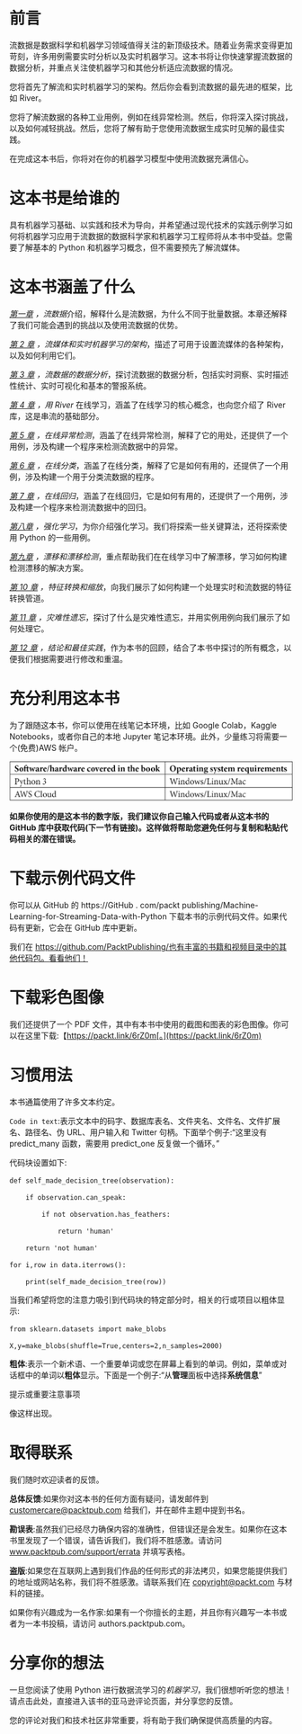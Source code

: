 

# 前言

流数据是数据科学和机器学习领域值得关注的新顶级技术。随着业务需求变得更加苛刻，许多用例需要实时分析以及实时机器学习。这本书将让你快速掌握流数据的数据分析，并重点关注使机器学习和其他分析适应流数据的情况。

您将首先了解流和实时机器学习的架构。然后你会看到流数据的最先进的框架，比如 River。

您将了解流数据的各种工业用例，例如在线异常检测。然后，你将深入探讨挑战，以及如何减轻挑战。然后，您将了解有助于您使用流数据生成实时见解的最佳实践。

在完成这本书后，你将对在你的机器学习模型中使用流数据充满信心。

# 这本书是给谁的

具有机器学习基础、以实践和技术为导向，并希望通过现代技术的实践示例学习如何将机器学习应用于流数据的数据科学家和机器学习工程师将从本书中受益。您需要了解基本的 Python 和机器学习概念，但不需要预先了解流媒体。

# 这本书涵盖了什么

[*第一章*](B18335_01_ePub.xhtml#_idTextAnchor014) *，流数据*介绍，解释什么是流数据，为什么不同于批量数据。本章还解释了我们可能会遇到的挑战以及使用流数据的优势。

[*第 2 章*](B18335_02_ePub.xhtml#_idTextAnchor029) *，流媒体和实时机器学习的架构*，描述了可用于设置流媒体的各种架构，以及如何利用它们。

[*第 3 章*](B18335_03_ePub.xhtml#_idTextAnchor051) *，流数据的数据分析*，探讨流数据的数据分析，包括实时洞察、实时描述性统计、实时可视化和基本的警报系统。

[*第 4 章*](B18335_04_ePub.xhtml#_idTextAnchor083) *，用 River* 在线学习，涵盖了在线学习的核心概念，也向您介绍了 River 库，这是串流的基础部分。

[*第 5 章*](B18335_05_ePub.xhtml#_idTextAnchor097) *，在线异常检测*，涵盖了在线异常检测，解释了它的用处，还提供了一个用例，涉及构建一个程序来检测流数据中的异常。

[*第 6 章*](B18335_06_ePub.xhtml#_idTextAnchor129) *，在线分类*，涵盖了在线分类，解释了它是如何有用的，还提供了一个用例，涉及构建一个用于分类流数据的程序。

[*第 7 章*](B18335_07_ePub.xhtml#_idTextAnchor146) *，在线回归*，涵盖了在线回归，它是如何有用的，还提供了一个用例，涉及构建一个程序来检测流数据中的回归。

[*第八章*](B18335_08_ePub.xhtml#_idTextAnchor160) *，强化学习*，为你介绍强化学习。我们将探索一些关键算法，还将探索使用 Python 的一些用例。

[*第九章*](B18335_09_ePub.xhtml#_idTextAnchor184) *，漂移和漂移检测*，重点帮助我们在在线学习中了解漂移，学习如何构建检测漂移的解决方案。

[*第 10 章*](B18335_10_ePub.xhtml#_idTextAnchor201) *，特征转换和缩放*，向我们展示了如何构建一个处理实时和流数据的特征转换管道。

[*第 11 章*](B18335_11_ePub.xhtml#_idTextAnchor215) *，灾难性遗忘*，探讨了什么是灾难性遗忘，并用实例用例向我们展示了如何处理它。

[*第 12 章*](B18335_12_ePub.xhtml#_idTextAnchor228) *，结论和最佳实践*，作为本书的回顾，结合了本书中探讨的所有概念，以便我们根据需要进行修改和重温。

# 充分利用这本书

为了跟随这本书，你可以使用在线笔记本环境，比如 Google Colab，Kaggle Notebooks，或者你自己的本地 Jupyter 笔记本环境。此外，少量练习将需要一个(免费)AWS 帐户。

![](img/B18335_Preface.jpg)

**如果你使用的是这本书的数字版，我们建议你自己输入代码或者从这本书的 GitHub 库中获取代码(下一节有链接)。这样做将帮助您避免任何与复制和粘贴代码相关的潜在错误。**

# 下载示例代码文件

你可以从 GitHub 的 https://GitHub . com/packt publishing/Machine-Learning-for-Streaming-Data-with-Python 下载本书的示例代码文件。如果代码有更新，它会在 GitHub 库中更新。

我们在 https://github.com/PacktPublishing/也有丰富的书籍和视频目录中的其他代码包。看看他们！

# 下载彩色图像

我们还提供了一个 PDF 文件，其中有本书中使用的截图和图表的彩色图像。你可以在这里下载:【https://packt.link/6rZ0m[。](https://packt.link/6rZ0m)

# 习惯用法

本书通篇使用了许多文本约定。

`Code in text`:表示文本中的码字、数据库表名、文件夹名、文件名、文件扩展名、路径名、伪 URL、用户输入和 Twitter 句柄。下面举个例子:“这里没有 predict_many 函数，需要用 predict_one 反复做一个循环。”

代码块设置如下:

```
def self_made_decision_tree(observation): 
```

```
    if observation.can_speak: 
```

```
        if not observation.has_feathers: 
```

```
            return 'human'     
```

```
    return 'not human'  
```

```
for i,row in data.iterrows(): 
```

```
    print(self_made_decision_tree(row)) 
```

当我们希望将您的注意力吸引到代码块的特定部分时，相关的行或项目以粗体显示:

```
from sklearn.datasets import make_blobs 
```

```
X,y=make_blobs(shuffle=True,centers=2,n_samples=2000) 
```

**粗体**:表示一个新术语、一个重要单词或您在屏幕上看到的单词。例如，菜单或对话框中的单词以**粗体**显示。下面是一个例子:“从**管理**面板中选择**系统信息**”

提示或重要注意事项

像这样出现。

# 取得联系

我们随时欢迎读者的反馈。

**总体反馈**:如果你对这本书的任何方面有疑问，请发邮件到 customercare@packtpub.com 给我们，并在邮件主题中提到书名。

**勘误表**:虽然我们已经尽力确保内容的准确性，但错误还是会发生。如果你在这本书里发现了一个错误，请告诉我们，我们将不胜感激。请访问 www.packtpub.com/support/errata 并填写表格。

**盗版**:如果您在互联网上遇到我们作品的任何形式的非法拷贝，如果您能提供我们的地址或网站名称，我们将不胜感激。请联系我们在 copyright@packt.com 与材料的链接。

如果你有兴趣成为一名作家:如果有一个你擅长的主题，并且你有兴趣写一本书或者为一本书投稿，请访问 authors.packtpub.com。

# 分享你的想法

一旦您阅读了使用 Python 进行数据流学习的*机器学习*，我们很想听听您的想法！请点击此处，直接进入该书的亚马逊评论页面，并分享您的反馈。

您的评论对我们和技术社区非常重要，将有助于我们确保提供高质量的内容。